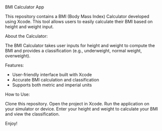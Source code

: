 BMI Calculator App

This repository contains a BMI (Body Mass Index) Calculator developed using Xcode. This tool allows users to easily calculate their BMI based on height and weight input.

About the Calculator:

The BMI Calculator takes user inputs for height and weight to compute the BMI and provides a classification (e.g., underweight, normal weight, overweight).

Features:

- User-friendly interface built with Xcode
- Accurate BMI calculation and classification
- Supports both metric and imperial units

How to Use:

Clone this repository.
Open the project in Xcode.
Run the application on your simulator or device.
Enter your height and weight to calculate your BMI and view the classification.

Enjoy!
